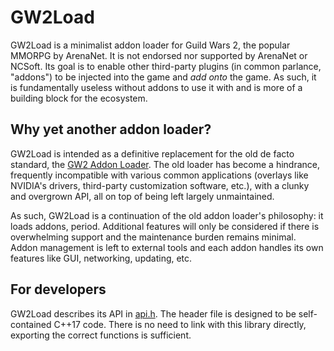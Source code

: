 # GW2Load

GW2Load is a minimalist addon loader for Guild Wars 2, the popular MMORPG by ArenaNet. It is not endorsed nor supported by ArenaNet or NCSoft. Its goal is to enable other third-party plugins (in common parlance, "addons") to be injected into the game and *add onto* the game. As such, it is fundamentally useless without addons to use it with and is more of a building block for the ecosystem.

## Why yet another addon loader?

GW2Load is intended as a definitive replacement for the old de facto standard, the [GW2 Addon Loader](https://github.com/gw2-addon-loader/loader-core). The old loader has become a hindrance, frequently incompatible with various common applications (overlays like NVIDIA's drivers, third-party customization software, etc.), with a clunky and overgrown API, all on top of being left largely unmaintained.

As such, GW2Load is a continuation of the old addon loader's philosophy: it loads addons, period. Additional features will only be considered if there is overwhelming support and the maintenance burden remains minimal. Addon management is left to external tools and each addon handles its own features like GUI, networking, updating, etc.

## For developers

GW2Load describes its API in [api.h](api.h). The header file is designed to be self-contained C++17 code. There is no need to link with this library directly, exporting the correct functions is sufficient.